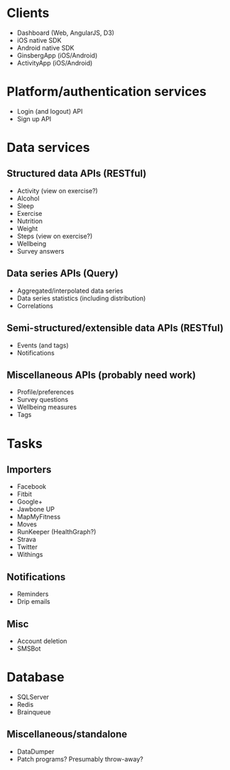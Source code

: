 
# Clients

- Dashboard (Web, AngularJS, D3)
- iOS native SDK
- Android native SDK
- GinsbergApp (iOS/Android)
- ActivityApp (iOS/Android)

# Platform/authentication services

- Login (and logout) API
- Sign up API

# Data services

## Structured data APIs (RESTful)

- Activity (view on exercise?)
- Alcohol
- Sleep
- Exercise
- Nutrition
- Weight
- Steps (view on exercise?)
- Wellbeing
- Survey answers

## Data series APIs (Query)

- Aggregated/interpolated data series
- Data series statistics (including distribution)
- Correlations

## Semi-structured/extensible data APIs (RESTful)

- Events (and tags)
- Notifications

## Miscellaneous APIs (probably need work)

- Profile/preferences
- Survey questions
- Wellbeing measures
- Tags

# Tasks

## Importers

- Facebook
- Fitbit
- Google+
- Jawbone UP
- MapMyFitness
- Moves
- RunKeeper (HealthGraph?)
- Strava
- Twitter
- Withings

## Notifications

- Reminders
- Drip emails

## Misc

- Account deletion
- SMSBot

# Database

- SQLServer
- Redis
- Brainqueue

## Miscellaneous/standalone

- DataDumper
- Patch programs? Presumably throw-away?
